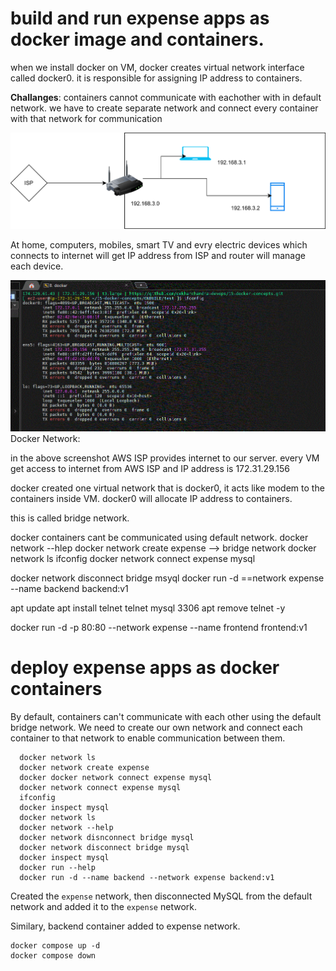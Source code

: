 # build and run expense apps as docker image and containers.

when we install docker on VM, docker creates virtual network interface called docker0.
it is responsible for assigning IP address to containers.

**Challanges**:
  containers cannot communicate with eachother with in default network.
  we have to create separate network and connect every container with that network for communication

![alt text](docker-nw-diagram.drawio.svg)

At home, computers, mobiles, smart TV and evry electric devices which connects to internet will get IP address from ISP and router will manage each device.


![alt text](ifconfig.GIF)
Docker Network:

in the above screenshot AWS ISP provides internet to our server.
every VM get access to internet from AWS ISP and IP address is 172.31.29.156  

docker created one virtual network that is docker0, it acts like modem to the containers inside VM. docker0 will allocate IP address to containers.

this is called bridge network.

 

docker containers cant be communicated using default network.
docker network --hlep
docker network create expense  --> bridge network
docker network ls
ifconfig
docker network connect expense mysql

docker network disconnect bridge msyql
docker run -d ==network expense --name backend backend:v1

apt update
apt install telnet
telnet mysql 3306
apt remove telnet -y

docker run -d -p 80:80 --network expense --name frontend frontend:v1

# deploy expense apps as docker containers

By default, containers can't communicate with each other using the default bridge network. We need to create our own network and connect each container to that network to enable communication between them.


```
  docker network ls
  docker network create expense
  docker docker network connect expense mysql
  docker network connect expense mysql
  ifconfig
  docker inspect mysql
  docker network ls
  docker network --help
  docker network disnconnect bridge mysql
  docker network disconnect bridge mysql
  docker inspect mysql
  docker run --help
  docker run -d --name backend --network expense backend:v1
```

Created the `expense` network, then disconnected MySQL from the default network and added it to the `expense` network.

Similary, backend container added to expense network.


```
docker compose up -d
docker compose down
```